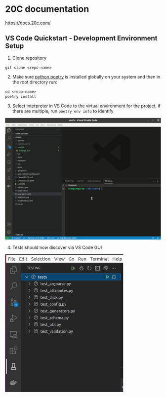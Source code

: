 
# 20C documentation

https://docs.20c.com/

## VS Code Quickstart - Development Environment Setup

1. Clone repository
```
git clone <repo-name>
```
2. Make sure [python poetry](https://python-poetry.org/docs/) is installed globally on your system and then in the root directory run:
```
cd <repo-name>
poetry install
```
3. Select interpreter in VS Code to the virtual environment for the project, if there are multiple, run `poetry env info` to identify  
   
![](/README_images/confu.gif)

4. Tests should now discover via VS Code GUI  
   
![](/README_images/tests.png)